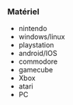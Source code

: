 ### Matériel
- nintendo
- windows/linux
- playstation
- android/IOS
- commodore
- gamecube
- Xbox
- atari
- PC